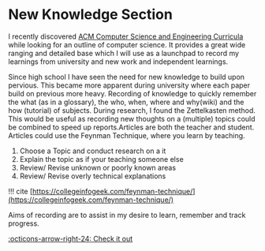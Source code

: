 # New Knowledge Section

I recently discovered [ACM Computer Science and Engineering Curricula](https://www.acm.org/education/curricula-recommendations) while looking for an outline of computer science. It provides a great wide ranging and detailed base which I will use as a launchpad to record my  learnings from university and new work and independent learnings.

Since high school I have seen the need for new knowledge to build upon pervious. This became more apparent during university where each paper build on previous more heavy. Recording of knowledge to quickly remember the what (as in a glossary), the who, when, where and why(wiki) and the how (tutorial) of subjects. During research, I found the Zettelkasten method. This would be useful as recording new thoughts on a (multiple) topics could be combined to speed up reports.Articles are both the teacher and student. Articles could use the Feynman Technique, where you learn by teaching.

1. Choose a Topic and conduct research on a it
2. Explain the topic as if your teaching someone else
3. Review/ Revise unknown or poorly known areas
4. Review/ Revise overly technical explanations

!!! cite
    [https://collegeinfogeek.com/feynman-technique/](https://collegeinfogeek.com/feynman-technique/)

Aims of recording are to assist in my desire to learn, remember and track progress.

[:octicons-arrow-right-24: Check it out](/Bodies-of-Knowledge)
